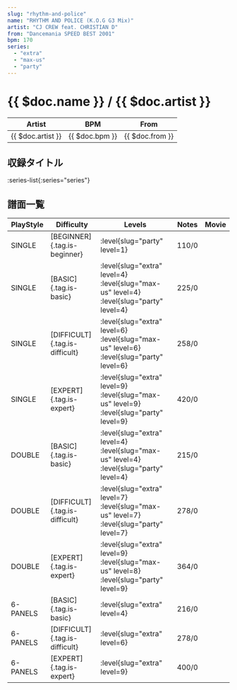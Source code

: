 ```yaml
---
slug: "rhythm-and-police"
name: "RHYTHM AND POLICE (K.O.G G3 Mix)"
artist: "CJ CREW feat. CHRISTIAN D"
from: "Dancemania SPEED BEST 2001"
bpm: 170
series:
  - "extra"
  - "max-us"
  - "party"
---
```


# {{ $doc.name }} / {{ $doc.artist }}

|Artist|BPM|From|
|------|---|----|
|{{ $doc.artist }}|{{ $doc.bpm }}|{{ $doc.from }}|

## 収録タイトル

:series-list{:series="series"}

## 譜面一覧

|PlayStyle|Difficulty|Levels|Notes|Movie|
|---------|----------|------|-----|-----|
|SINGLE|[BEGINNER]{.tag.is-beginner}|:level{slug="party" level=1}|110/0||
|SINGLE|[BASIC]{.tag.is-basic}|:level{slug="extra" level=4} :level{slug="max-us" level=4} :level{slug="party" level=4}|225/0||
|SINGLE|[DIFFICULT]{.tag.is-difficult}|:level{slug="extra" level=6} :level{slug="max-us" level=6} :level{slug="party" level=6}|258/0||
|SINGLE|[EXPERT]{.tag.is-expert}|:level{slug="extra" level=9} :level{slug="max-us" level=9} :level{slug="party" level=9}|420/0||
|DOUBLE|[BASIC]{.tag.is-basic}|:level{slug="extra" level=4} :level{slug="max-us" level=4} :level{slug="party" level=4}|215/0||
|DOUBLE|[DIFFICULT]{.tag.is-difficult}|:level{slug="extra" level=7} :level{slug="max-us" level=7} :level{slug="party" level=7}|278/0||
|DOUBLE|[EXPERT]{.tag.is-expert}|:level{slug="extra" level=9} :level{slug="max-us" level=8} :level{slug="party" level=9}|364/0||
|6-PANELS|[BASIC]{.tag.is-basic}|:level{slug="extra" level=4}|216/0||
|6-PANELS|[DIFFICULT]{.tag.is-difficult}|:level{slug="extra" level=6}|278/0||
|6-PANELS|[EXPERT]{.tag.is-expert}|:level{slug="extra" level=9}|400/0||
